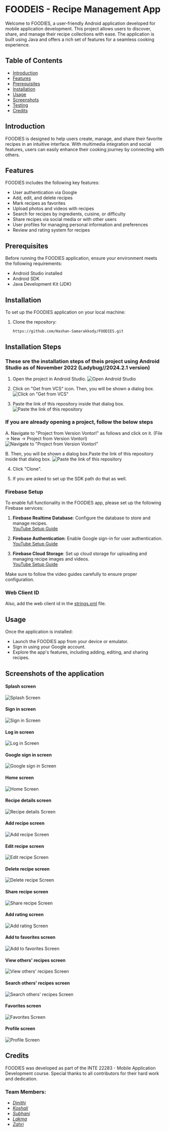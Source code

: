# FOODEIS - Recipe Management App

Welcome to FOODIES, a user-friendly Android application developed for mobile application development. This project allows users to discover, share, and manage their recipe collections with ease. The application is built using Java and offers a rich set of features for a seamless cooking experience.

## Table of Contents
- [Introduction](#introduction)
- [Features](#features)
- [Prerequisites](#prerequisites)
- [Installation](#installation)
- [Usage](#usage)
- [Screenshots](#screenshots)
- [Testing](#testing)
- [Credits](#credits)

## Introduction
FOODIES is designed to help users create, manage, and share their favorite recipes in an intuitive interface. With multimedia integration and social features, users can easily enhance their cooking journey by connecting with others.

## Features
FOODIES includes the following key features:
- User authentication via Google
- Add, edit, and delete recipes
- Mark recipes as favorites
- Upload photos and videos with recipes
- Search for recipes by ingredients, cuisine, or difficulty
- Share recipes via social media or with other users
- User profiles for managing personal information and preferences
- Review and rating system for recipes

## Prerequisites
Before running the FOODIES application, ensure your environment meets the following requirements:
- Android Studio installed
- Android SDK
- Java Development Kit (JDK)

## Installation
To set up the FOODIES application on your local machine:
1. Clone the repository:
   ```bash
   https://github.com/Hashan-Samarakkody/FOODIES.git

## Installation Steps
### These sre the installation steps of theis project using Android Studio as of November 2022 (Ladybug//2024.2.1 version)

1. Open the project in Android Studio.
![Open Android Studio](/Readme%20file%20photos/image.png)

2. Click on "Get from VCS" icon. Then, you will be shown a dialog box.
![Click on "Get from VCS"](/Readme%20file%20photos/image-1.png)

3. Paste the link of this repository inside that dialog box.
![Paste the link of this repository](/Readme%20file%20photos/image-2.png)

### If you are already opening a project, follow the below steps

   A. Navigate to "Project from Version Vontorl" as follows and click on it. 
   (File -> New -> Project from Version Vontorl)
   ![Navigate to "Project from Version Vontorl"](/Readme%20file%20photos/image-3.png)

   B.  Then, you will be shown a dialog box.Paste the link of this repository inside that dialog box.
   ![Paste the link of this repository](/Readme%20file%20photos/image-4.png)


4. Click "Clone".

5. If you are asked to set up the SDK path do that as well.

### Firebase Setup
To enable full functionality in the FOODIES app, please set up the following Firebase services:

1. **Firebase Realtime Database**: Configure the database to store and manage recipes.  
   [YouTube Setup Guide](https://youtu.be/Vl7VFoNWh6Y?feature=shared)

2. **Firebase Authentication**: Enable Google sign-in for user authentication.  
   [YouTube Setup Guide](https://youtu.be/-NEeSOqOJJs?feature=shared)

3. **Firebase Cloud Storage**: Set up cloud storage for uploading and managing recipe images and videos.  
   [YouTube Setup Guide](https://youtu.be/KkfNEpRq9pA?feature=shared)

Make sure to follow the video guides carefully to ensure proper configuration.

### Web Client ID
Also, add the web client id in the [strings.xml](https://github.com/Hashan-Samarakkody/FOODIES/blob/ed79615b36f0b9e290e82c32c4b7d07c3bbf52db/app/src/main/res/values/strings.xml) file.


## Usage
Once the application is installed:
- Launch the FOODIES app from your device or emulator.
- Sign in using your Google account.
- Explore the app's features, including adding, editing, and sharing recipes.

## Screenshots of the application

#### Splash screen
![Splash Screen](/Readme%20file%20photos/1.png)

#### Sign in screen
![Sign in Screen](/Readme%20file%20photos/2.png)

#### Log in screen
![Log in Screen](/Readme%20file%20photos/3.png)

#### Google sign in screen
![Google sign in Screen](/Readme%20file%20photos/4.png)

#### Home screen
![Home Screen](/Readme%20file%20photos/5.png)

#### Recipe details screen
![Recipe details Screen](/Readme%20file%20photos/6.png)

#### Add recipe screen
![Add recipe Screen](/Readme%20file%20photos/7.png)

#### Edit recipe screen
![Edit recipe Screen](/Readme%20file%20photos/8.png)

#### Delete recipe screen
![Delete recipe Screen](/Readme%20file%20photos/9.png)

#### Share recipe screen
![Share recipe Screen](/Readme%20file%20photos/10.png)

#### Add rating screen
![Add rating Screen](/Readme%20file%20photos/11.png)

#### Add to favorites screen
![Add to favorites Screen](/Readme%20file%20photos/12.png)

#### View others' recipes screen
![View others' recipes Screen](/Readme%20file%20photos/13.png)

#### Search others' recipes screen
![Search others' recipes Screen](/Readme%20file%20photos/14.png)

#### Favorites screen
![Favorites Screen](/Readme%20file%20photos/15.png)

#### Profile screen
![Profile Screen](/Readme%20file%20photos/16.png)

## Credits
FOODIES was developed as part of the INTE 22283 - Mobile Application Development course. Special thanks to all contributors for their hard work and dedication.

### Team Members:
-   _[Dinithi](https://github.com/dinithiHM)_
-   _[Koshali](https://github.com/fdo-koshali)_
-   _[Subhani](https://github.com/Subhani-dilmini)_
-   _[Lakma](https://github.com/lakma1019)_
-   _[Zahri](https://github.com/Zahri-Affa)_